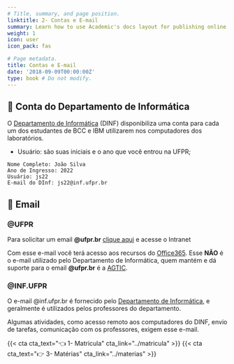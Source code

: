 ```yaml
---
# Title, summary, and page position.
linktitle: 2- Contas e E-mail
summary: Learn how to use Academic's docs layout for publishing online courses, software documentation, and tutorials.
weight: 1
icon: user
icon_pack: fas

# Page metadata.
title: Contas e E-mail
date: '2018-09-09T00:00:00Z'
type: book # Do not modify.
---
```


## 👤 Conta do Departamento de Informática

O [Departamento de Informática](https://web.inf.ufpr.br/dinf/) (DINF) disponibiliza uma conta para cada um dos estudantes de BCC e IBM utilizarem nos computadores dos laboratórios.

* Usuário: são suas iniciais e o ano que você entrou na UFPR;

```
Nome Completo: João Silva
Ano de Ingresso: 2022
Usuário: js22
E-mail do DInf: js22@inf.ufpr.br
```

## 📧 Email

### @UFPR

Para solicitar um email **@ufpr.br** [clique aqui](https://intranet.ufpr.br/intranet/) e acesse o Intranet

Com esse e-mail você terá acesso aos recursos do [Office365](https://www.office.com/). Esse **NÃO** é o e-mail utilizado pelo Departamento de Informática, quem mantém e dá suporte para o email **@ufpr.br** é a [AGTIC](https://www.agtic.ufpr.br/portal/).

### @INF.UFPR

O e-mail @inf.ufpr.br é fornecido pelo [Departamento de Informática](https://web.inf.ufpr.br/dinf/), e geralmente é utilizados pelos professores do departamento.

Algumas atividades, como acesso remoto aos computadores do DINF, envio de tarefas, comunicação com os professores, exigem esse e-mail.

{{< cta cta_text="👈 1- Matricula" cta_link="../matricula" >}}
{{< cta cta_text="👉 3- Matérias" cta_link="../materias" >}}